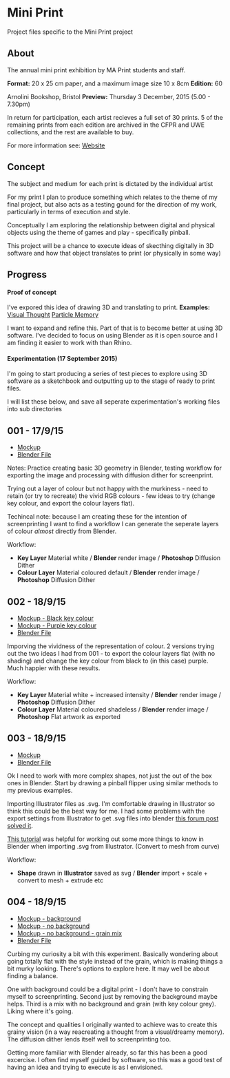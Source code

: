 Mini Print
========

Project files specific to the Mini Print project

About
-----
The annual mini print exhibition by MA Print students and staff.

**Format:** 20 x 25 cm paper, and a maximum image size 10 x 8cm 
**Edition:** 60 

Arnolini Bookshop, Bristol
**Preview:** Thursday 3 December, 2015 (5.00 - 7.30pm)

In return for participation, each artist recieves a full set of 30 prints. 5 of the remaining prints from each edition are archived in the CFPR and UWE collections, and the rest are available to buy. 

For more information see:
[Website](http://uwe.ac.uk/sca/research/cfpr/MINI%20PRINT/index.html)

Concept
-------
The subject and medium for each print is dictated by the individual artist

For my print I plan to produce something which relates to the theme of my final project, but also acts as a testing gound for the direction of my work, particularly in terms of execution and style.

Conceptually I am exploring the relationship between digital and physical objects using the theme of games and play - specifically pinball. 

This project will be a chance to execute ideas of skecthing digitally in 3D software and how that object translates to print (or physically in some way)

Progress
-------

#### Proof of concept
I've expored this idea of drawing 3D and translating to print. 
**Examples:**
[Visual Thought](http://jonosandilands.blogspot.co.uk/2015/03/visual-thought.html)
[Particle Memory](http://jonosandilands.blogspot.co.uk/2015/04/particle-thought.html)

I want to expand and refine this. Part of that is to become better at using 3D software. I've decided to focus on using Blender as it is open source and I am finding it easier to work with than Rhino.

#### Experimentation (17 September 2015)
I'm going to start producing a series of test pieces to explore using 3D software as a sketchbook and outputting up to the stage of ready to print files.

I will list these below, and save all seperate experimentation's working files into sub directories

## **001** - 17/9/15
- [Mockup](Experiments/001/MP_experiment_001.png)
- [Blender File](Experiments/001/001.blend)

Notes: Practice creating basic 3D geometry in Blender, testing workflow for exporting the image and processing with diffusion dither for screenprint. 

Trying out a layer of colour but not happy with the murkiness - need to retain (or try to recreate) the vivid RGB colours - few ideas to try (change key colour, and export the colour layers flat). 

Techincal note: because I am creating these for the intention of screenprinting I want to find a workflow I can generate the seperate layers of colour *almost* directly from Blender.

Workflow: 
- **Key Layer** Material white / **Blender** render image / **Photoshop** Diffusion Dither
- **Colour Layer** Material coloured default / **Blender** render image / **Photoshop** Diffusion Dither


## **002** - 18/9/15

- [Mockup - Black key colour](Experiments/002/MP_experiment_002.jpg)
- [Mockup - Purple key colour](Experiments/002/MP_experiment_002-variation.jpg)
- [Blender File](Experiments/002/002.blend)

Imporving the vividness of the representation of colour. 2 versions trying out the two ideas I had from 001 - to export the colour layers flat (with no shading) and change the key colour from black to (in this case) purple. Much happier with these results.

Workflow: 

- **Key Layer** Material white + increased intensity / **Blender** render image / **Photoshop** Diffusion Dither
- **Colour Layer** Material coloured shadeless / **Blender** render image / **Photoshop** Flat artwork as exported

## **003** - 18/9/15

- [Mockup](Experiments/003/MP_experiment_003.jpg)
- [Blender File](Experiments/003/003.blend)

Ok I need to work with more complex shapes, not just the out of the box ones in Blender. Start by drawing a pinball flipper using similar methods to my previous examples. 

Importing Illustrator files as .svg. I'm comfortable drawing in Illustrator so think this could be the best way for me. I had some problems with the export settings from Illustrator to get .svg files into blender [this forum post solved it](http://blenderartists.org/forum/showthread.php?326843-MAJOR-problem-Illustrator-CC-SVG-and-Blender-2-69&s=a68145dbf7fa608fea797b03b7e23c6e&p=2576229&viewfull=1#post2576229). 

[This tutorial](https://youtu.be/VZDR8nCYdvU?t=8m40s) was helpful for working out some more things to know in Blender when importing .svg from Illustrator. (Convert to mesh from curve)

Workflow: 

- **Shape** drawn in **Illustrator** saved as svg / **Blender** import + scale + convert to mesh + extrude etc

## **004** - 18/9/15

- [Mockup - background](Experiments/004/MP_experiment_004.jpg)
- [Mockup - no background](Experiments/004/MP_experiment_004_no_bg.jpg)
- [Mockup - no background - grain mix](Experiments/004/MP_experiment_004_grain_mix.jpg)
- [Blender File](Experiments/004/004.blend)

Curbing my curiosity a bit with this experiment. Basically wondering about going totally flat with the style instead of the grain, which is making things a bit murky looking. There's options to explore here. It may well be about finding a balance.

One with background could be a digital print - I don't have to constrain myself to screenprinting. 
Second just by removing the background maybe helps. Third is a mix with no background and grain (with key colour grey). Liking where it's going.

The concept and qualities I originally wanted to achieve was to create this grainy vision (in a way reacreating a thought from a visual/dreamy memory). The diffusion dither lends itself well to screenprinting too.

Getting more familiar with Blender already, so far this has been a good excercise. I often find myself guided by software, so this was a good test of having an idea and trying to execute is as I envisioned.



